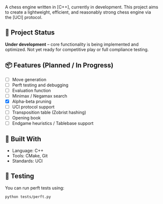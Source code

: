 A chess engine written in [C++], currently in development. This project aims to create a lightweight, efficient, and reasonably strong chess engine via the [UCI] protocol.

## 🚧 Project Status

**Under development** – core functionality is being implemented and optimized. Not yet ready for competitive play or full compliance testing.

## 📦 Features (Planned / In Progress)

- [ ] Move generation
- [ ] Perft testing and debugging
- [ ] Evaluation function
- [ ] Minimax / Negamax search
- [x] Alpha-beta pruning
- [ ] UCI protocol support
- [ ] Transposition table (Zobrist hashing)
- [ ] Opening book
- [ ] Endgame heuristics / Tablebase support

## 🔧 Built With

- Language: C++
- Tools: CMake, Git
- Standards: UCI

## 🧪 Testing

You can run perft tests using:

```bash
python tests/perft.py